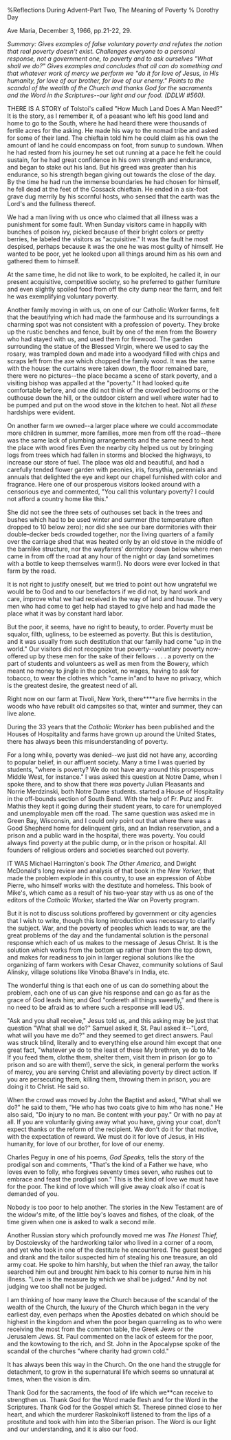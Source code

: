 %Reflections During Advent-Part Two, The Meaning of Poverty
% Dorothy Day

Ave Maria, December 3, 1966, pp.21-22, 29.

*Summary: Gives examples of false voluntary poverty and refutes the
notion that real poverty doesn't exist. Challenges everyone to a
personal response, not a government one, to poverty and to ask ourselves
"What shall we do?" Gives examples and concludes that all can do
something and that whatever work of mercy we perform we "do it for love
of Jesus, in His humanity, for love of our brother, for love of our
enemy." Points to the scandal of the wealth of the Church and thanks God
for the sacraments and the Word in the Scriptures--our light and our
food. (DDLW \#560).*

THERE IS A STORY of Tolstoi's called "How Much Land Does A Man Need?" It
is the story, as I remember it, of a peasant who left his good land and
home to go to the South, where he had heard there were thousands of
fertile acres for the asking. He made his way to the nomad tribe and
asked for some of their land. The chieftain told him he could claim as
his own the amount of land he could encompass on foot, from sunup to
sundown. When he had rested from his journey he set out running at a
pace he felt he could sustain, for he had great confidence in his own
strength and endurance, and began to stake out his land. But his greed
was greater than his endurance, so his strength began giving out towards
the close of the day. By the time he had run the immense boundaries he
had chosen for himself, he fell dead at the feet of the Cossack
chieftain. He ended in a six-foot grave dug merrily by his scornful
hosts, who sensed that the earth was the Lord's and the fullness
thereof.

We had a man living with us once who claimed that all illness was a
punishment for some fault. When Sunday visitors came in happily with
bunches of poison ivy, picked because of their bright colors or pretty
berries, he labeled the visitors as "acquisitive." It was the fault he
most despised, perhaps because it was the one he was most guilty of
himself. He wanted to be poor, yet he looked upon all things around him
as his own and gathered them to himself.

At the same time, he did not like to work, to be exploited, he called
it, in our present acquisitive, competitive society, so he preferred to
gather furniture and even slightly spoiled food from off the city dump
near the farm, and felt he was exemplifying voluntary poverty.

Another family moving in with us, on one of our Catholic Worker farms,
felt that the beautifying which had made the farmhouse and its
surroundings a charming spot was not consistent with a profession of
poverty. They broke up the rustic benches and fence, built by one of the
men from the Bowery who had stayed with us, and used them for firewood.
The garden surrounding the statue of the Blessed Virgin, where we used
to say the rosary, was trampled down and made into a woodyard filled
with chips and scraps left from the axe which chopped the family wood.
It was the same with the house: the curtains were taken down, the floor
remained bare, there were no pictures--the place became a scene of stark
poverty, and a visiting bishop was appalled at the "poverty." It had
looked quite comfortable before, and one did not think of the crowded
bedrooms or the outhouse down the hill, or the outdoor cistern and well
where water had to be pumped and put on the wood stove in the kitchen to
heat. Not all *these* hardships were evident.

On another farm we owned--a larger place where we could accommodate more
children in summer, more families, more men from off the road--there was
the same lack of plumbing arrangements and the same need to heat the
place with wood fires Even the nearby city helped us out by bringing
logs from trees which had fallen in storms and blocked the highways, to
increase our store of fuel. The place was old and beautiful, and had a
carefully tended flower garden with peonies, iris, forsythia, perennials
and annuals that delighted the eye and kept our chapel furnished with
color and fragrance. Here one of our prosperous visitors looked around
with a censorious eye and commented, "You call this voluntary poverty? I
could not afford a country home like this."

She did not see the three sets of outhouses set back in the trees and
bushes which had to be used winter and summer (the temperature often
dropped to 10 below zero); nor did she see our bare dormitories with
their double-decker beds crowded together, nor the living quarters of a
family over the carriage shed that was heated only by an old stove in
the middle of the barnlike structure, nor the wayfarers' dormitory down
below where men came in from off the road at any hour of the night or
day (and sometimes with a bottle to keep themselves warm!). No doors
were ever locked in that farm by the road.

It is not right to justify oneself, but we tried to point out how
ungrateful we would be to God and to our benefactors if we did not, by
hard work and care, improve what we had received in the way of land and
house. The very men who had come to get help had stayed to give help and
had made the place what it was by constant hard labor.

But the poor, it seems, have no right to beauty, to order. Poverty must
be squalor, filth, ugliness, to be esteemed as poverty. But this is
destitution, and it was usually from such destitution that our family
had come "up in the world." Our visitors did not recognize true
poverty--voluntary poverty now-offered up by these men for the sake of
their fellows . . . a poverty on the part of students and volunteers as
well as men from the Bowery, which meant no money to jingle in the
pocket, no wages, having to ask for tobacco, to wear the clothes which
"came in"and to have no privacy, which is the greatest desire, the
greatest need of all.

Right now on our farm at Tivoli, New York, there****are five hermits in
the woods who have rebuilt old campsites so that, winter and summer,
they can live alone.

During the 33 years that the *Catholic Worker* has been published and the
Houses of Hospitality and farms have grown up around the United States,
there has always been this misunderstanding of poverty.

For a long while, poverty was denied--we just did not have any,
according to popular belief, in our affluent society. Many a time I was
queried by students, "where is poverty? We do not have any around this
prosperous Middle West, for instance." I was asked this question at
Notre Dame, when I spoke there, and to show that there *was* poverty
Julian Pleasants and Norrie Merdzinski, both Notre Dame students.
started a House of Hospitality in the off-bounds section of South
Bend. With the help of Fr. Putz and Fr. Mathis they kept it going
during their student years, to care for unemployed and
unemployable men off the road. The same question was asked me in
Green Bay, Wisconsin, and I could only point out that where there was a
Good Shepherd home for delinquent girls, and an Indian reservation, and
a prison and a public ward in the hospital, there was poverty. You could
always find poverty at the public dump, or in the prison or hospital.
All founders of religious orders and societies searched out poverty.

IT WAS Michael Harrington's book *The Other America,* and Dwight
McDonald's long review and analysis of that book in the *New*
*Yorker,* that made the problem explode in this country, to use an
expression of Abbe Pierre, who himself works with the destitute and
homeless. This book of Mike's, which came as a result of his two-year
stay with us as one of the editors of the *Catholic Worker,* started the
War on Poverty program.

But it is not to discuss solutions proffered by government or city
agencies that I wish to write, though this long introduction was
necessary to clarify the subject. War, and the poverty of peoples which
leads to war, are the great problems of the day and the fundamental
solution is the personal response which each of us makes to the message
of Jesus Christ. It is the solution which works from the bottom up
rather than from the top down, and makes for readiness to join in larger
regional solutions like the organizing of farm workers with Cesar
Chavez, community solutions of Saul Alinsky, village solutions like
Vinoba Bhave's in India, etc.

The wonderful thing is that each one of us can do something about the
problem, each one of us can give his response and can go as far as the
grace of God leads him; and God "ordereth all things sweetly," and there
is no need to be afraid as to where such a response will lead US.

"Ask and you shall receive," Jesus told us, and this asking may be just
that question "What shall we do?" Samuel asked it, St. Paul asked
it--"Lord, what will you have me do?" and they seemed to get direct
answers. Paul was struck blind, literally and to everything else around
him except that one great fact, "whatever ye do to the least of these My
brethren, ye do to Me." If you feed them, clothe them, shelter them,
visit them in prison (or go to prison and so are with them!), serve the
sick, in general perform the works of mercy, you are serving Christ and
alleviating poverty by direct action. If you are persecuting them,
killing them, throwing them in prison, you are doing it to Christ. He
said so.

When the crowd was moved by John the Baptist and asked, "What shall we
do?" he said to them, "He who has two coats give to him who has none."
He also said, "Do injury to no man. Be content with your pay." Or with
no pay at all. If you are voluntarily giving away what you have, giving
your coat, don't expect thanks or the reform of the recipient. We don't
do it for that motive, with the expectation of reward. We must do it for
love of Jesus, in His humanity, for love of our brother, for love of our
enemy.

Charles Peguy in one of his poems, *God Speaks,* tells the story of the
prodigal son and comments, "That's the kind of a Father we have, who
loves even to folly, who forgives seventy times seven, who rushes out to
embrace and feast the prodigal son." This is the kind of love we must
have for the poor. The kind of love which will give away cloak also if
coat is demanded of you.

Nobody is too poor to help another. The stories in the New Testament are
of the widow's mite, of the little boy's loaves and fishes, of the
cloak, of the time given when one is asked to walk a second mile.

Another Russian story which profoundly moved me was *The Honest
Thief,* by Dostoievsky of the hardworking tailor who lived in a corner of
a room, and yet who took in one of the destitute he encountered. The
guest begged and drank and the tailor suspected him of stealing his one
treasure, an old army coat. He spoke to him harshly, but when the thief
ran away, the tailor searched him out and brought him back to his corner
to nurse him in his illness. "Love is the measure by which we shall be
judged." And by not judging we too shall not be judged.

I am thinking of how many leave the Church because of the scandal of the
wealth of the Church, the luxury of the Church which began in the very
earliest day, even perhaps when the Apostles debated on which should be
highest in the kingdom and when the poor began quarreling as to who were
receiving the most from the common table, the Greek Jews or the
Jerusalem Jews. St. Paul commented on the lack of esteem for the poor,
and the kowtowing to the rich, and St. John in the Apocalypse spoke of
the scandal of the churches "where charity had grown cold."

It has always been this way in the Church. On the one hand the struggle
for detachment, to grow in the supernatural life which seems so
unnatural at times, when the vision is dim.

Thank God for the sacraments, the food of life which we**can receive to
strengthen us. Thank God for the Word made flesh and for the Word in the
Scriptures. Thank God for the Gospel which St. Therese pinned close to
her heart, and which the murderer Raskolnikoff listened to from the lips
of a prostitute and took with him into the Siberian prison. The Word is
our light and our understanding, and it is also our food.

